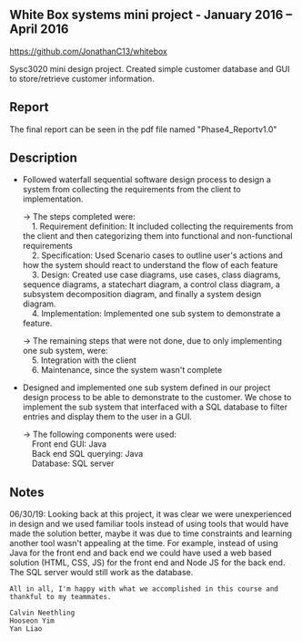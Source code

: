 ## **White Box systems mini project - January 2016 – April 2016**
https://github.com/JonathanC13/whitebox

Sysc3020 mini design project. Created simple customer database and GUI to store/retrieve customer information.

## Report
The final report can be seen in the pdf file named "Phase4_Reportv1.0"

## Description
- Followed waterfall sequential software design process to design a system from collecting the requirements from the client to implementation. <br/>
    
    -> The steps completed were: <br/>
          &nbsp;&nbsp;&nbsp;&nbsp;1. Requirement definition: It included collecting the requirements from the client and then categorizing them into functional and non-functional requirements <br/>
          &nbsp;&nbsp;&nbsp;&nbsp;2. Specification: Used Scenario cases to outline user's actions and how the system should react to understand the flow of each feature <br/>
          &nbsp;&nbsp;&nbsp;&nbsp;3. Design: Created use case diagrams, use cases, class diagrams, sequence diagrams, a statechart diagram, a control class diagram, a subsystem decomposition diagram, and finally a system design diagram. <br/>
          &nbsp;&nbsp;&nbsp;&nbsp;4. Implementation: Implemented one sub system to demonstrate a feature. <br/>

    -> The remaining steps that were not done, due to only implementing one sub system, were: <br/>
          &nbsp;&nbsp;&nbsp;&nbsp;5. Integration with the client <br/>
          &nbsp;&nbsp;&nbsp;&nbsp;6. Maintenance, since the system wasn't complete <br/>
    
- Designed and implemented one sub system defined in our project design process to be able to demonstrate to the customer. We chose to implement the sub system that interfaced with a SQL database to filter entries and display them to the user in a GUI. <br/>
  
  -> The following components were used: <br/>
        &nbsp;&nbsp;&nbsp;&nbsp;Front end GUI: Java <br/>
        &nbsp;&nbsp;&nbsp;&nbsp;Back end SQL querying: Java <br/>
        &nbsp;&nbsp;&nbsp;&nbsp;Database: SQL server <br/>
    
## Notes
06/30/19: 
    Looking back at this project, it was clear we were unexperienced in design and we used familiar tools instead of using tools that would have made the solution better, maybe it was due to time constraints and learning another tool wasn't appealing at the time. For example, instead of using Java for the front end and back end we could have used a web based solution (HTML, CSS, JS) for the front end and Node JS for the back end. The SQL server would still work as the database.
    
    All in all, I'm happy with what we accomplished in this course and thankful to my teammates.
    
    Calvin Neethling
    Hooseon Yim
    Yan Liao
